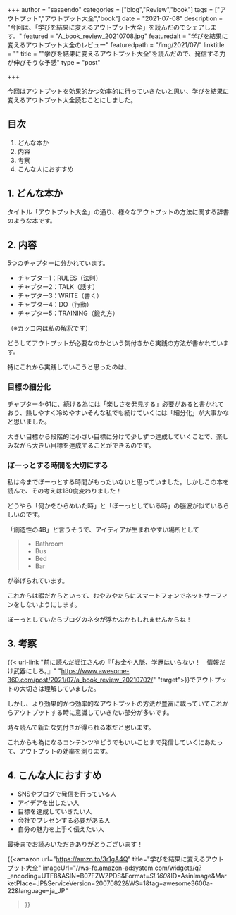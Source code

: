 +++
author = "sasaendo"
categories = ["blog","Review","book"]
tags = ["アウトプット","アウトプット大全","book"]
date = "2021-07-08"
description = "今回は、「学びを結果に変えるアウトプット大全」を読んだのでシェアします。"
featured = "A_book_review_20210708.jpg"
featuredalt = "学びを結果に変えるアウトプット大全のレビュー"
featuredpath = "/img/2021/07/"
linktitle = ""
title = "”学びを結果に変えるアウトプット大全”を読んだので、発信する力が伸びそうな予感"
type = "post"

+++

今回はアウトプットを効果的かつ効率的に行っていきたいと思い、学びを結果に変えるアウトプット大全読むことにしました。

## 目次
1. どんな本か
2. 内容
3. 考察
4. こんな人におすすめ

## 1. どんな本か

タイトル「アウトプット大全」の通り、様々なアウトプットの方法に関する辞書のような本です。

## 2. 内容
5つのチャプターに分かれています。

* チャプター1：RULES（法則）
* チャプター2：TALK（話す）
* チャプター3：WRITE（書く）
* チャプター4：DO（行動）
* チャプター5：TRAINING（鍛え方）

（※カッコ内は私の解釈です）

どうしてアウトプットが必要なのかという気付きから実践の方法が書かれています。

特にこれから実践していこうと思ったのは、

### 目標の細分化

チャプター4-61に、続ける為には「楽しさを発見する」必要があると書かれており、熱しやすく冷めやすいそんな私でも続けていくには「細分化」が大事かなと思いました。

大きい目標から段階的に小さい目標に分けて少しずつ達成していくことで、楽しみながら大きい目標を達成することができるのです。

### ぼーっとする時間を大切にする

私は今までぼーっとする時間がもったいないと思っていました。しかしこの本を読んで、その考えは180度変わりました！

どうやら「何かをひらめいた時」と「ぼーっとしている時」の脳波が似ているらしいのです。

「創造性の4B」と言うそうで、アイディアが生まれやすい場所として

> * Bathroom
> * Bus
> * Bed
> * Bar

が挙げられています。

これからは暇だからといって、むやみやたらにスマートフォンでネットサーフィンをしないようにします。

ぼーっとしていたらブログのネタが浮かぶかもしれませんからね！

## 3. 考察

{{< url-link "前に読んだ堀江さんの『「お金や人脈、学歴はいらない！　情報だけ武器にしろ。』" "https://www.awesome-360.com/post/2021/07/a_book_review_20210702/" "target">}}でアウトプットの大切さは理解していました。

しかし、より効果的かつ効率的なアウトプットの方法が豊富に載っていてこれからアウトプットする時に意識していきたい部分が多いです。

時々読んで新たな気付きが得られる本だと思います。

これからも為になるコンテンツやどうでもいいことまで発信していくにあたって、アウトプットの効率を測ります。

## 4. こんな人におすすめ

* SNSやブログで発信を行っている人
* アイデアを出したい人
* 目標を達成していきたい人
* 会社でプレゼンする必要がある人
* 自分の魅力を上手く伝えたい人

最後までお読みいただきありがとうございます！

{{<amazon
  url="https://amzn.to/3r1gA4Q"
  title="学びを結果に変えるアウトプット大全"
  imageUrl="//ws-fe.amazon-adsystem.com/widgets/q?_encoding=UTF8&ASIN=B07FZWZPDS&Format=_SL160_&ID=AsinImage&MarketPlace=JP&ServiceVersion=20070822&WS=1&tag=awesome3600a-22&language=ja_JP"
 >}}
